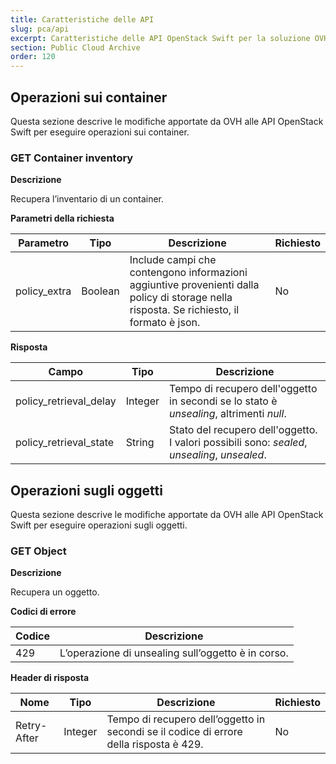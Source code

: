 ```yaml
---
title: Caratteristiche delle API
slug: pca/api
excerpt: Caratteristiche delle API OpenStack Swift per la soluzione OVH Public Cloud Archive
section: Public Cloud Archive
order: 120
---
```



## Operazioni sui container
Questa sezione descrive le modifiche apportate da OVH alle API OpenStack Swift per eseguire operazioni sui container.


### GET Container inventory
**Descrizione**

Recupera l’inventario di un container.

**Parametri della richiesta**

|Parametro|Tipo|Descrizione|Richiesto|
|---|---|---|---|
|policy_extra|Boolean|Include campi che contengono informazioni aggiuntive provenienti dalla policy di storage nella risposta. Se richiesto, il formato è json.|No|

**Risposta**

|Campo|Tipo|Descrizione|
|---|---|---|
|policy_retrieval_delay|Integer|Tempo di recupero dell'oggetto in secondi se lo stato è *unsealing*, altrimenti *null*.|
|policy_retrieval_state|String|Stato del recupero dell'oggetto. I valori possibili sono: *sealed*, *unsealing*, *unsealed*.|


## Operazioni sugli oggetti
Questa sezione descrive le modifiche apportate da OVH alle API OpenStack Swift per eseguire operazioni sugli oggetti.


### GET Object
**Descrizione**

Recupera un oggetto.

**Codici di errore**

|Codice|Descrizione|
|---|---|
|429|L’operazione di unsealing sull’oggetto è in corso.|

**Header di risposta**

|Nome|Tipo|Descrizione|Richiesto|
|---|---|---|---|
|Retry-After|Integer|Tempo di recupero dell’oggetto in secondi se il codice di errore della risposta è 429.|No|